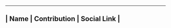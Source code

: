--------------------------------------------------------------
| Name           | Contribution        | Social Link          |
---------------------------------------------------------------